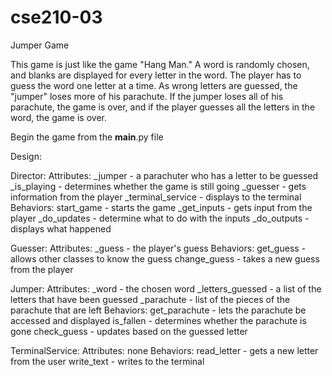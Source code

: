 # cse210-03
Jumper Game

This game is just like the game "Hang Man." A word is randomly chosen, and blanks are displayed for every letter in the word. The player has to guess the word one letter at a time. As wrong letters are guessed, the "jumper" loses more of his parachute. If the jumper loses all of his parachute, the game is over, and if the player guesses all the letters in the word, the game is over.

Begin the game from the __main__.py file

Design:

Director: 
Attributes: _jumper - a parachuter who has a letter to be guessed
_is_playing - determines whether the game is still going
_guesser - gets information from the player
_terminal_service - displays to the terminal
Behaviors: start_game - starts the game
_get_inputs - gets input from the player
_do_updates - determine what to do with the inputs
_do_outputs - displays what happened

Guesser:
Attributes: _guess - the player's guess
Behaviors: get_guess - allows other classes to know the guess
change_guess - takes a new guess from the player

Jumper:
Attributes: _word - the chosen word
_letters_guessed - a list of the letters that have been guessed
_parachute - list of the pieces of the parachute that are left
Behaviors: get_parachute - lets the parachute be accessed and displayed
is_fallen - determines whether the parachute is gone
check_guess - updates based on the guessed letter

TerminalService:
Attributes: none
Behaviors: read_letter - gets a new letter from the user
write_text - writes to the terminal
